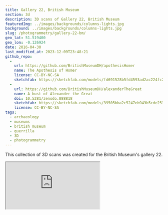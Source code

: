 ```yaml
---
title: Gallery 22, British Museum
section: 3d
description: 3D scans of Gallery 22, British Museum
featuredImg: ../images/backgrounds/columns-lights.jpg
background: ../images/backgrounds/columns-lights.jpg
slug: /photogrammetry/gallery-22-bm/
geo_lat: 51.519400
geo_lon: -0.126924
date: 2016-04-30
last_modified_at: 2023-12-09T23:48:21
github_repo:
  -
    url: https://github.com/BritishMuseumDH/apothesisHomer
    name: The Apothesis of Homer
    license: CC-BY-NC-SA
    sketchfab: https://sketchfab.com/models/fd691528b5fd4593ad2ac224fc2f19c5
  -
    url: https://github.com/BritishMuseumDH/alexanderTheGreat
    name: A bust of Alexander the Great
    doi: 10.5281/zenodo.888818
    sketchfab: https://sketchfab.com/models/39505bba2c5247eb943b5cde253bf495
    license: CC-BY-NC-SA
tags:
  - archaeology
  - museums
  - british museum 
  - guerrilla
  - 3D
  - photogrammetry
---
```


This collection of 3D scans was created for the British Museum's gallery 22.

<div class="ratio ratio-1x1 mb-3">
    <iframe title="A playlist of 3D models from gallery 22, BM" src="https://sketchfab.com/playlists/embed?collection=305df4f98d024c5bb69f7f3ddcc41f46"  allow="autoplay; fullscreen; vr" mozallowfullscreen="true" webkitallowfullscreen="true"></iframe>
</div>
